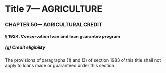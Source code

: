 
# Title 7— AGRICULTURE
### CHAPTER 50— AGRICULTURAL CREDIT
#### § 1924. Conservation loan and loan guarantee program
##### (g) Credit eligibility

The provisions of paragraphs (1) and (3) of section 1983 of this title shall not apply to loans made or guaranteed under this section.
